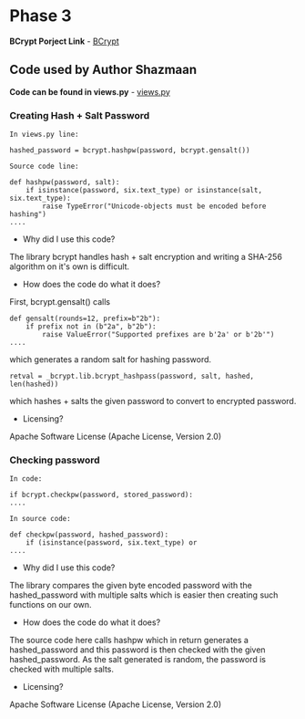 # Phase 3

**BCrypt Porject Link** - [BCrypt](https://github.com/pyca/bcrypt)

## Code used by Author Shazmaan

**Code can be found in views.py** - [views.py](https://github.com/Shazmaan)

<update this link when merged>

### Creating Hash + Salt Password

```
In views.py line:

hashed_password = bcrypt.hashpw(password, bcrypt.gensalt())

Source code line:

def hashpw(password, salt):
    if isinstance(password, six.text_type) or isinstance(salt, six.text_type):
        raise TypeError("Unicode-objects must be encoded before hashing")
....

```
* Why did I use this code?

The library bcrypt handles hash + salt encryption and writing a SHA-256 algorithm on it's own is difficult.

* How does the code do what it does?

First, bcrypt.gensalt() calls

```
def gensalt(rounds=12, prefix=b"2b"):
    if prefix not in (b"2a", b"2b"):
        raise ValueError("Supported prefixes are b'2a' or b'2b'")
....
```
which generates a random salt for hashing password.

```
retval = _bcrypt.lib.bcrypt_hashpass(password, salt, hashed, len(hashed))

```
which hashes + salts the given password to convert to encrypted password.

* Licensing?

Apache Software License (Apache License, Version 2.0)

### Checking password

```
In code:

if bcrypt.checkpw(password, stored_password):
....

In source code:

def checkpw(password, hashed_password):
    if (isinstance(password, six.text_type) or
....

```
* Why did I use this code?

The library compares the given byte encoded password with the hashed_password with multiple salts which is easier then creating such functions
on our own.

* How does the code do what it does?

The source code here calls hashpw which in return generates a hashed_password and this password is then checked with the given hashed_password.
As the salt generated is random, the password is checked with multiple salts.

* Licensing?

Apache Software License (Apache License, Version 2.0)